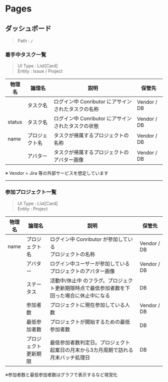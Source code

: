 # Pages

## ダッシュボード

> Path : `/`

### 着手中タスク一覧

> UI Type : List[Card]  
> Entity : Issue / Project

| 物理名 | 論理名 | 説明 | 保管先 |
| -------- | -------- | -------- |-------- |
|  | タスク名 | ログイン中 Conributor にアサインされたタスクの名称   | Vendor / DB |
| status | タスク名 | ログイン中 Conributor にアサインされたタスクの状態   | Vendor / DB |
| name | プロジェクト名 | タスクが帰属するプロジェクトの名称   | Vendor / DB |
|  | アバター | タスクが帰属するプロジェクトのアバター画像   | Vendor / DB  |

※ Vendor = Jira 等の外部サービスを想定しています

---

### 参加プロジェクト一覧

> UI Type : List[Card]  
> Entity : Project

| 物理名 | 論理名 | 説明 | 保管先 |
| -------- | -------- | -------- |-------- |
| name | プロジェクト名 | ログイン中 Conributor が参加している<br>プロジェクトの名称   | Vendor / DB |
|  | アバター | ログイン中ユーザーが参加している<br>プロジェクトのアバター画像   | Vendor / DB  |
|  | ステータス | 活動中/休止中 のフラグ。プロジェクト更新期限時点で最低参加者数を下回った場合に休止中になる | DB  |
|  | 参加者数 | プロジェクトに現在参加している人数 | Vendor / DB  |
|  | 最低参加者数 | プロジェクトが開始するための最低参加者数 | DB  |
|  | プロジェクト更新期限 | 最低参加者数判定日。プロジェクト起案日の月末から3カ月周期で訪れる月末バッチ処理日 | DB  |
    
※参加者数と最低参加者数はグラフで表示するなど視覚化
